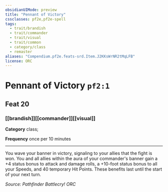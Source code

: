 ```yaml
---
obsidianUIMode: preview
title: "Pennant of Victory"
cssclasses: pf2e,pf2e-spell
tags:
  - trait/brandish
  - trait/commander
  - trait/visual
  - trait/common
  - category/class
  - remaster
aliases: "Compendium.pf2e.feats-srd.Item.J2KKsWrNR2tMqLFB"
license: ORC
---
```

# Pennant of Victory `pf2:1`
## Feat 20
### [[brandish]][[commander]][[visual]]

**Category** class; 




**Frequency** once per 10 minutes

* * *

You wave your banner in victory, signaling to your allies that the fight is won. You and all allies within the aura of your commander's banner gain a +4 status bonus to attack and damage rolls, a +10-foot status bonus to all your Speeds, and 40 temporary Hit Points. These benefits last until the start of your next turn.

*Source: Pathfinder Battlecry!*
*ORC*